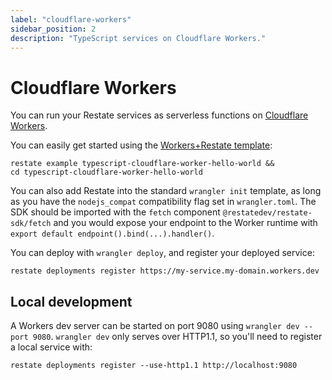 ```yaml
---
label: "cloudflare-workers"
sidebar_position: 2
description: "TypeScript services on Cloudflare Workers."
---
```


# Cloudflare Workers

You can run your Restate services as serverless functions on [Cloudflare Workers](https://workers.cloudflare.com/).

You can easily get started using the
[Workers+Restate template](https://github.com/restatedev/examples/tree/main/typescript/templates/cloudflare-worker):
```shell CLI
restate example typescript-cloudflare-worker-hello-world &&
cd typescript-cloudflare-worker-hello-world
```

You can also add Restate into the standard `wrangler init` template, as long
as you have the `nodejs_compat` compatibility flag set in `wrangler.toml`.
The SDK should be imported with the `fetch` component
`@restatedev/restate-sdk/fetch` and you would expose your endpoint to the Worker
runtime with `export default endpoint().bind(...).handler()`.

You can deploy with `wrangler deploy`, and register your deployed
service:
```shell CLI
restate deployments register https://my-service.my-domain.workers.dev
```

## Local development

A Workers dev server can be started on port 9080 using
`wrangler dev --port 9080`. `wrangler dev` only serves over HTTP1.1, so you'll need to register a local service with:
```shell CLI
restate deployments register --use-http1.1 http://localhost:9080
```
